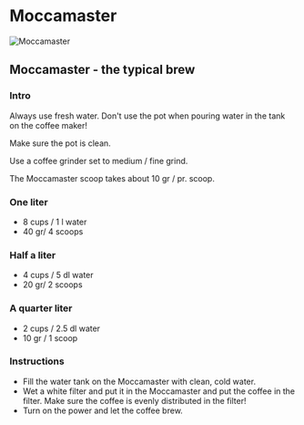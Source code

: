 
# Moccamaster

![Moccamaster](https://cdn.rawgit.com/andmos/Coffee/master/img/Moccamaster.svg)

## Moccamaster - the typical brew

### Intro

Always use fresh water. Don't use the pot when pouring water in the tank on the coffee maker!

Make sure the pot is clean.

Use a coffee grinder set to medium / fine grind.

The Moccamaster scoop takes about 10 gr / pr. scoop.

### One liter

* 8 cups / 1 l water
* 40 gr/ 4 scoops

### Half a liter

* 4 cups / 5 dl water
* 20 gr/ 2 scoops

### A quarter liter

* 2 cups / 2.5 dl water
* 10 gr / 1 scoop

### Instructions

* Fill the water tank on the Moccamaster with clean, cold water.
* Wet a white filter and put it in the Moccamaster and put the coffee in the filter. Make sure the coffee is evenly distributed in the filter!
* Turn on the power and let the coffee brew.
